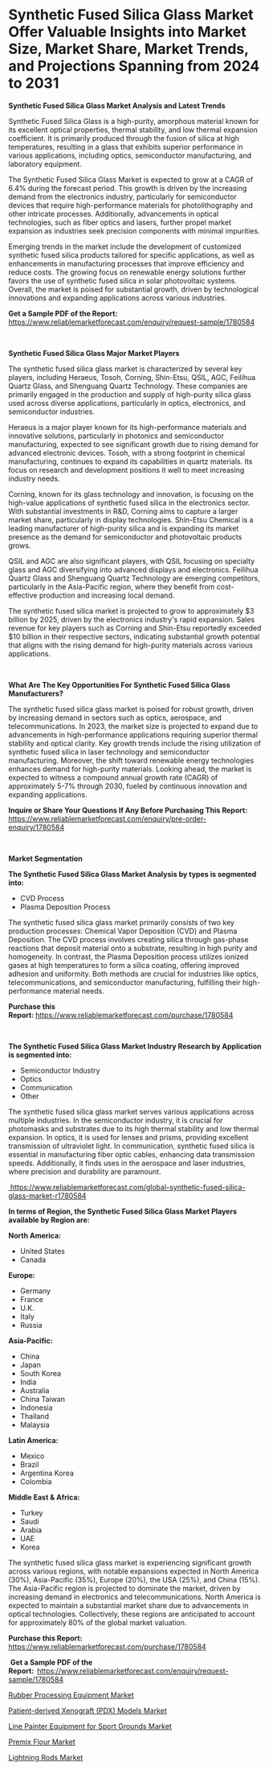 <p><h1>Synthetic Fused Silica Glass Market Offer Valuable Insights into Market Size, Market Share, Market Trends, and Projections Spanning from 2024 to 2031</h1></p><p><strong>Synthetic Fused Silica Glass Market Analysis and Latest Trends</strong></p>
<p><p>Synthetic Fused Silica Glass is a high-purity, amorphous material known for its excellent optical properties, thermal stability, and low thermal expansion coefficient. It is primarily produced through the fusion of silica at high temperatures, resulting in a glass that exhibits superior performance in various applications, including optics, semiconductor manufacturing, and laboratory equipment.</p><p>The Synthetic Fused Silica Glass Market is expected to grow at a CAGR of 6.4% during the forecast period. This growth is driven by the increasing demand from the electronics industry, particularly for semiconductor devices that require high-performance materials for photolithography and other intricate processes. Additionally, advancements in optical technologies, such as fiber optics and lasers, further propel market expansion as industries seek precision components with minimal impurities.</p><p>Emerging trends in the market include the development of customized synthetic fused silica products tailored for specific applications, as well as enhancements in manufacturing processes that improve efficiency and reduce costs. The growing focus on renewable energy solutions further favors the use of synthetic fused silica in solar photovoltaic systems. Overall, the market is poised for substantial growth, driven by technological innovations and expanding applications across various industries.</p></p>
<p><strong>Get a Sample PDF of the Report:&nbsp;</strong> <a href="https://www.reliablemarketforecast.com/enquiry/request-sample/1780584?utm_campaign=1110&utm_medium=2&utm_source=Github&utm_content=ia&utm_term=09102024&utm_id=synthetic-fused-silica-glass">https://www.reliablemarketforecast.com/enquiry/request-sample/1780584</a></p>
<p>&nbsp;</p>
<p><strong>Synthetic Fused Silica Glass Major Market Players</strong></p>
<p><p>The synthetic fused silica glass market is characterized by several key players, including Heraeus, Tosoh, Corning, Shin-Etsu, QSIL, AGC, Feilihua Quartz Glass, and Shenguang Quartz Technology. These companies are primarily engaged in the production and supply of high-purity silica glass used across diverse applications, particularly in optics, electronics, and semiconductor industries.</p><p>Heraeus is a major player known for its high-performance materials and innovative solutions, particularly in photonics and semiconductor manufacturing, expected to see significant growth due to rising demand for advanced electronic devices. Tosoh, with a strong footprint in chemical manufacturing, continues to expand its capabilities in quartz materials. Its focus on research and development positions it well to meet increasing industry needs.</p><p>Corning, known for its glass technology and innovation, is focusing on the high-value applications of synthetic fused silica in the electronics sector. With substantial investments in R&D, Corning aims to capture a larger market share, particularly in display technologies. Shin-Etsu Chemical is a leading manufacturer of high-purity silica and is expanding its market presence as the demand for semiconductor and photovoltaic products grows.</p><p>QSIL and AGC are also significant players, with QSIL focusing on specialty glass and AGC diversifying into advanced displays and electronics. Feilihua Quartz Glass and Shenguang Quartz Technology are emerging competitors, particularly in the Asia-Pacific region, where they benefit from cost-effective production and increasing local demand.</p><p>The synthetic fused silica market is projected to grow to approximately $3 billion by 2025, driven by the electronics industry's rapid expansion. Sales revenue for key players such as Corning and Shin-Etsu reportedly exceeded $10 billion in their respective sectors, indicating substantial growth potential that aligns with the rising demand for high-purity materials across various applications.</p></p>
<p>&nbsp;</p>
<p><strong>What Are The Key Opportunities For Synthetic Fused Silica Glass Manufacturers?</strong></p>
<p><p>The synthetic fused silica glass market is poised for robust growth, driven by increasing demand in sectors such as optics, aerospace, and telecommunications. In 2023, the market size is projected to expand due to advancements in high-performance applications requiring superior thermal stability and optical clarity. Key growth trends include the rising utilization of synthetic fused silica in laser technology and semiconductor manufacturing. Moreover, the shift toward renewable energy technologies enhances demand for high-purity materials. Looking ahead, the market is expected to witness a compound annual growth rate (CAGR) of approximately 5-7% through 2030, fueled by continuous innovation and expanding applications.</p></p>
<p><strong>Inquire or Share Your Questions If Any Before Purchasing This Report:</strong> <a href="https://www.reliablemarketforecast.com/enquiry/pre-order-enquiry/1780584?utm_campaign=1110&utm_medium=2&utm_source=Github&utm_content=ia&utm_term=09102024&utm_id=synthetic-fused-silica-glass">https://www.reliablemarketforecast.com/enquiry/pre-order-enquiry/1780584</a></p>
<p>&nbsp;</p>
<p><strong>Market Segmentation</strong></p>
<p><strong>The Synthetic Fused Silica Glass Market Analysis by types is segmented into:</strong></p>
<p><ul><li>CVD Process</li><li>Plasma Deposition Process</li></ul></p>
<p><p>The synthetic fused silica glass market primarily consists of two key production processes: Chemical Vapor Deposition (CVD) and Plasma Deposition. The CVD process involves creating silica through gas-phase reactions that deposit material onto a substrate, resulting in high purity and homogeneity. In contrast, the Plasma Deposition process utilizes ionized gases at high temperatures to form a silica coating, offering improved adhesion and uniformity. Both methods are crucial for industries like optics, telecommunications, and semiconductor manufacturing, fulfilling their high-performance material needs.</p></p>
<p><strong>Purchase this Report:&nbsp;</strong><a href="https://www.reliablemarketforecast.com/purchase/1780584?utm_campaign=1110&utm_medium=2&utm_source=Github&utm_content=ia&utm_term=09102024&utm_id=synthetic-fused-silica-glass">https://www.reliablemarketforecast.com/purchase/1780584</a></p>
<p>&nbsp;</p>
<p><strong>The Synthetic Fused Silica Glass Market Industry Research by Application is segmented into:</strong></p>
<p><ul><li>Semiconductor Industry</li><li>Optics</li><li>Communication</li><li>Other</li></ul></p>
<p><p>The synthetic fused silica glass market serves various applications across multiple industries. In the semiconductor industry, it is crucial for photomasks and substrates due to its high thermal stability and low thermal expansion. In optics, it is used for lenses and prisms, providing excellent transmission of ultraviolet light. In communication, synthetic fused silica is essential in manufacturing fiber optic cables, enhancing data transmission speeds. Additionally, it finds uses in the aerospace and laser industries, where precision and durability are paramount.</p></p>
<p><a href="https://www.reliablemarketforecast.com/global-synthetic-fused-silica-glass-market-r1780584?utm_campaign=1110&utm_medium=2&utm_source=Github&utm_content=ia&utm_term=09102024&utm_id=synthetic-fused-silica-glass">&nbsp;https://www.reliablemarketforecast.com/global-synthetic-fused-silica-glass-market-r1780584</a></p>
<p><strong>In terms of Region, the Synthetic Fused Silica Glass Market Players available by Region are:</strong></p>
<p>
    <p> <strong> North America: </strong>
        <ul>
            <li>United States</li>
            <li>Canada</li>
        </ul>
        </p> 
    <p> <strong> Europe: </strong>
        <ul>
            <li>Germany</li>
            <li>France</li>
            <li>U.K.</li>
            <li>Italy</li>
            <li>Russia</li>
        </ul>
        </p> 
    <p> <strong> Asia-Pacific: </strong>
        <ul>
            <li>China</li>
            <li>Japan</li>
            <li>South Korea</li>
            <li>India</li>
            <li>Australia</li>
            <li>China Taiwan</li>
            <li>Indonesia</li>
            <li>Thailand</li>
            <li>Malaysia</li>
        </ul>
        </p> 
    <p> <strong> Latin America: </strong>
        <ul>
            <li>Mexico</li>
            <li>Brazil</li>
            <li>Argentina Korea</li>
            <li>Colombia</li>
        </ul>
        </p> 
    <p> <strong> Middle East & Africa: </strong>
        <ul>
            <li>Turkey</li>
            <li>Saudi</li>
            <li>Arabia</li>
            <li>UAE</li>
            <li>Korea</li>
        </ul>
    </p>
    </p>
<p><p>The synthetic fused silica glass market is experiencing significant growth across various regions, with notable expansions expected in North America (30%), Asia-Pacific (35%), Europe (20%), the USA (25%), and China (15%). The Asia-Pacific region is projected to dominate the market, driven by increasing demand in electronics and telecommunications. North America is expected to maintain a substantial market share due to advancements in optical technologies. Collectively, these regions are anticipated to account for approximately 80% of the global market valuation.</p></p>
<p><strong>Purchase this Report: </strong><a href="https://www.reliablemarketforecast.com/purchase/1780584?utm_campaign=1110&utm_medium=2&utm_source=Github&utm_content=ia&utm_term=09102024&utm_id=synthetic-fused-silica-glass">https://www.reliablemarketforecast.com/purchase/1780584</a></p>
<p>&nbsp;<strong>Get a Sample PDF of the Report:&nbsp;&nbsp;</strong><a href="https://www.reliablemarketforecast.com/enquiry/request-sample/1780584?utm_campaign=1110&utm_medium=2&utm_source=Github&utm_content=ia&utm_term=09102024&utm_id=synthetic-fused-silica-glass">https://www.reliablemarketforecast.com/enquiry/request-sample/1780584</a></p>
<p><strong></strong></p>
<p><p><a href="https://www.linkedin.com/pulse/how-regional-markets-adapting-rubber-processing-equipment-na6wf?utm_campaign=1110&utm_medium=2&utm_source=Github&utm_content=ia&utm_term=09102024&utm_id=synthetic-fused-silica-glass">Rubber Processing Equipment Market</a></p><p><a href="https://github.com/foretywwisner84/Market-Research-Report-List-1/blob/main/patient-derived-xenograft-pdx-models-market.md?utm_campaign=1110&utm_medium=2&utm_source=Github&utm_content=ia&utm_term=09102024&utm_id=synthetic-fused-silica-glass">Patient-derived Xenograft (PDX) Models Market</a></p><p><a href="https://github.com/vitacbq/Market-Research-Report-List-1/blob/main/line-painter-equipment-for-sport-grounds-market.md?utm_campaign=1110&utm_medium=2&utm_source=Github&utm_content=ia&utm_term=09102024&utm_id=synthetic-fused-silica-glass">Line Painter Equipment for Sport Grounds Market</a></p><p><a href="https://issuu.com/reportprime-2/docs/premix-flour-market-size-2030.pptx_504b99b3a1ba2b?utm_campaign=1110&utm_medium=2&utm_source=Github&utm_content=ia&utm_term=09102024&utm_id=synthetic-fused-silica-glass">Premix Flour Market</a></p><p><a href="https://www.linkedin.com/pulse/lightning-rods-market-outlook-share-analysis-growth-trends-dqxge?utm_campaign=1110&utm_medium=2&utm_source=Github&utm_content=ia&utm_term=09102024&utm_id=synthetic-fused-silica-glass">Lightning Rods Market</a></p></p>